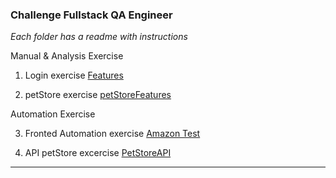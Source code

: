### Challenge Fullstack QA Engineer

_Each folder has a readme with instructions_

Manual & Analysis Exercise

1. Login exercise [Features]( https://github.com/Flora-San/FullstackQAEngineer/tree/main/features)
   
2. petStore exercise [petStoreFeatures](https://github.com/Flora-San/FullstackQAEngineer/tree/main/CucumberApiTest/target/test-classes/features)

Automation Exercise

3. Fronted Automation exercise [Amazon Test](https://github.com/Flora-San/FullstackQAEngineer/tree/main/amazonTest)

4. API petStore excercise [PetStoreAPI](https://github.com/Flora-San/FullstackQAEngineer/tree/main/CucumberApiTest/target/test-classes)


***

